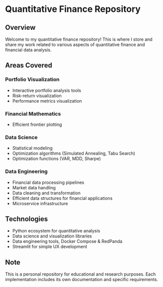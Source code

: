 # Quantitative Finance Repository

## Overview
Welcome to my quantitative finance repository! This is where I store and share my work related to various aspects of quantitative finance and financial data analysis.

## Areas Covered

### Portfolio Visualization
- Interactive portfolio analysis tools
- Risk-return visualization
- Performance metrics visualization

### Financial Mathematics
- Efficient frontier plotting

### Data Science
- Statistical modeling
- Optimization algorithms (Simulated Annealing, Tabu Search)
- Optimization functions (VAR, MDD, Sharpe)

### Data Engineering
- Financial data processing pipelines
- Market data handling
- Data cleaning and transformation
- Efficient data structures for financial applications
- Microservice infrastructure

## Technologies
- Python ecosystem for quantitative analysis
- Data science and visualization libraries
- Data engineering tools, Docker Compose & RedPanda
- Streamlit for simple UX development

## Note
This is a personal repository for educational and research purposes. Each implementation includes its own documentation and specific requirements.
